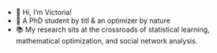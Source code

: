 - 👋 Hi, I’m Victoria!
- 🌱 A PhD student by titl & an optimizer by nature 
- 📚 My research sits at the crossroads of statistical learning, mathematical optimization, and social network analysis.

<!---
zshi719/zshi719 is a ✨ special ✨ repository because its `README.md` (this file) appears on your GitHub profile.
You can click the Preview link to take a look at your changes.
--->
